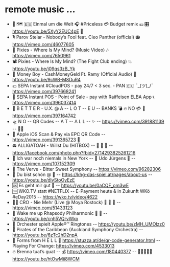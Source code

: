 # remote music ...

 *  🍹 🗺️ 🇪🇺 Einmal um die Welt 🎧 #Priceless 💳 Budget remix 💶  🎛️  https://youtu.be/5XyY2EUC4pE 🎺
 *  🎙️  Parov Stelar - Nobody’s Fool feat. Cleo Panther (official)  📻  https://vimeo.com/46077605
 *  🥁  Pixies - Where Is My Mind? (Music Video) 🎶 https://vimeo.com/7650961
 *  📽️  Pixies - Where Is My Mind? (The Fight Club ending) 💥 https://youtu.be/j09qs3zB_Yk
 *  💩  Money Boy - CashMoneyGeld Ft. Ramy (Official Audio) 🎤 https://youtu.be/9cWB-M8DuR4
 *  💶  SEPA Instant #CloudPOS - pay 24/7 < 3 sec. - PAN 🇪🇺  ¯\_(ツ)_/¯  https://vimeo.com/397668241
 *  🍿  SEPA Instant POS - Point of Sale - pay with Raiffeisen ELBA App  📞  https://vimeo.com/396037414
 *  🎥  B E T T E R - U.X. @ A -- L O T -- E U -- BANKS 💣 🔥 NO 💳 🧯  https://vimeo.com/397164742
 *  🛸  N O  --  QR Codes  --  A T  --  A L L  --   ✨  --   https://vimeo.com/391881139  --  💂‍♂️
 *  📸  Apple iOS Scan & Pay via EPC QR Code -- https://vimeo.com/391365723 👀
 *  🚘  ALLIGATOAH - Willst Du (HITBOX) -- 🔋 💚 🌳 -- https://facebook.com/photo.php?fbid=2714293825261216
 *  🌆  Ich war noch niemals in New York -- 🎹 Udo Jürgens 🎺 -- https://vimeo.com/107152309
 *  🍩  The Verve - Bitter Sweet Symphony -- https://vimeo.com/96282306
 *  🦢  Du bist schön @ 🐊 -- https://khg-das-spiel.at/pages/about-us -- https://youtu.be/dlvStoOyEzE
 *  🆗  Es geht mir gut 🕺 -- https://youtu.be/0aCQF_om3wE
 *  🆓  WKO.TV statt #NETFLIX -- E-Payment heute & in Zukunft WKö #eDay2015 -- https://wko.tv/video/4622
 *  👯‍♂️  CRO - Nie Mehr (Live @ Moya Rostock) 🕺 🥳 💃 -- https://vimeo.com/51433123
 *  🚦  Wake me up Rhapsody Philharmonic 🎻 🥁 -- https://youtu.be/cnh5VQrvWko
 *  💾  Orchester spielt Apple®™ Ringtones -- https://youtu.be/zMH_UMOlzz0
 *  🦜  Pirates of the Caribbean (Auckland Symphony Orchestra) -- https://youtu.be/6zTc2hD2npA
 *  🧨  Forms from H E L L 👾 https://stuzza.at/de/qr-code-generator.html -- Playing For Change: https://vimeo.com/4533013
 *  🔥  Brenna tuat’s guat -- 💰 https://vimeo.com/180440377 -- 🧑🏿‍🤝‍🧑🏽 https://youtu.be/htOwMii8WCM
